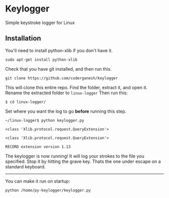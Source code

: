 # Keylogger
Simple keystroke logger for Linux

## Installation
You'll need to install python-xlib if you don't have it.

`sudo apt-get install python-xlib`

Check that you have git installed, and then run this.

`git clone https://github.com/coderganesh/keylogger`

This will clone this entire repo. Find the folder, extract it, and open it. Rename the extracted folder to `linux-logger` Then run this:

`$ cd linux-logger/`

Set where you want the log to go **before** running this step.

```
~/linux-logger$ python keylogger.py

<class 'Xlib.protocol.request.QueryExtension'>

<class 'Xlib.protocol.request.QueryExtension'>

RECORD extension version 1.13
```

The keylogger is now running! It will log your strokes to the file you specified. Stop it by hitting the grave key. Thats the one under escape on a standard keyboard.

---

You can make it run on startup:

`python /home/py-keylogger/keylogger.py`

